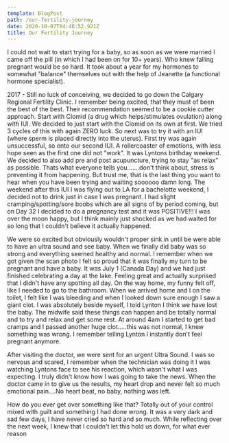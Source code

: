 ```yaml
---
template: BlogPost
path: /our-fertility-journey
date: 2020-10-07T04:46:52.921Z
title: Our Fertility Journey
---
```

I could not wait to start trying for a baby, so as soon as we were married I came off the pill (in which I had been on for 10+ years).  Who knew falling pregnant would be so hard.  It took about a year for my hormones to somewhat "balance" themselves out with the help of Jeanette (a functional hormone specialist).  

2017 - Still no luck of conceiving, we decided to go down the Calgary Regional Fertility Clinic.   I remember being excited, that they must of been the best of the best.  Their recommendation seemed to be a cookie cutter approach.  Start with Clomid (a drug which helps/stimulates ovulation) along with IUI.  We decided to just start with the Clomid on its own at first.  We tried 3 cycles of this with again ZERO luck.  So next was to try it with an IUI (where sperm is placed directly into the uterus).  First try was again unsuccessful, so onto our second IUI.  A rollercoaster of emotions, with less hope seen as the first one did not "work".  It was Lyntons birthday weekend.  We decided to also add pre and post acupuncture, trying to stay "as relax" as possible.  Thats what everyone tells you.......don't think about, stress is preventing it from happening.  But trust me, that is the last thing you want to hear when you have been trying and waiting soooooo damn long.  The weekend after this IUI I was flying out to LA for a bachelotte weekend,  I decided not to drink just in case I was pregnant.  I had slight cramping/spotting/sore boobs which are all signs of by period coming, but on Day 32 I decided to do a pregnancy test and it was POSITIVE!!! I was over the moon happy, but I think mainly just shocked as we had waited for so long that I couldn't believe it actually happened.  

We were so excited but obviously wouldn't proper sink in until be were able to have an ultra sound and see baby.  When we finally did baby was so strong and everything seemed healthy and normal.  I remember when we got given the scan photo I felt so proud that it was finally my turn to be pregnant and have a baby.   It was July 1 (Canada Day) and we had just finished celebrating a day at the lake.  Feeling great and actually surprised that I didn't have any spotting all day.  On the way home, my funny felt off, like I needed to go to the bathroom.  When we arrived home and I on the toilet, I felt like I was bleeding and when I looked down sure enough I saw a giant clot.  I was absolutely beside myself, I told Lynton I think we have lost the baby.  The midwife said these things can happen and be totally normal and to try and relax and get some rest.  At around 4am I started to get bad cramps and I passed another huge clot.....this was not normal, I knew something was wrong.  I remember telling Lynton I instantly don't feel pregnant anymore.  

After visiting the doctor, we were sent for an urgent Ultra Sound.  I was so nervous and scared, I remember when the technician was doing it I was watching Lyntons face to see his reaction, which wasn't what I was expecting.  I truly didn't know how I was going to take the news.  When the doctor came in to give us the results, my heart drop and never felt so much emotional pain....No heart beat, no baby, nothing was left.

How do you ever get over something like that? Totally out of your control mixed with guilt and something I had done wrong.  It was a very dark and sad few days, I have never cried so hard and so much.  While reflecting over the next week, I knew that I couldn't let this hold us down, for what ever reason

